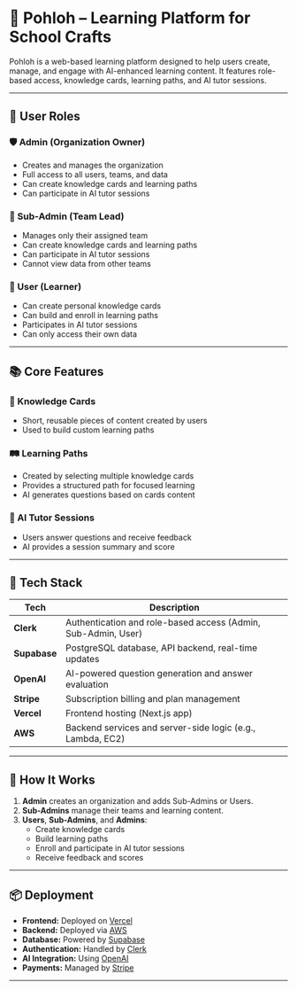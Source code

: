 <!-- This is a [Next.js](https://nextjs.org) project bootstrapped with [`create-next-app`](https://nextjs.org/docs/app/api-reference/cli/create-next-app).

## Getting Started

First, run the development server:

```bash
npm run dev
# or
yarn dev
# or
pnpm dev
# or
bun dev
```

Open [http://localhost:3000](http://localhost:3000) with your browser to see the result.

You can start editing the page by modifying `app/page.tsx`. The page auto-updates as you edit the file.

This project uses [`next/font`](https://nextjs.org/docs/app/building-your-application/optimizing/fonts) to automatically optimize and load [Geist](https://vercel.com/font), a new font family for Vercel.

## Learn More

To learn more about Next.js, take a look at the following resources:

- [Next.js Documentation](https://nextjs.org/docs) - learn about Next.js features and API.
- [Learn Next.js](https://nextjs.org/learn) - an interactive Next.js tutorial.

You can check out [the Next.js GitHub repository](https://github.com/vercel/next.js) - your feedback and contributions are welcome!

## Deploy on Vercel

The easiest way to deploy your Next.js app is to use the [Vercel Platform](https://vercel.com/new?utm_medium=default-template&filter=next.js&utm_source=create-next-app&utm_campaign=create-next-app-readme) from the creators of Next.js.

Check out our [Next.js deployment documentation](https://nextjs.org/docs/app/building-your-application/deploying) for more details. -->

# 📘 Pohloh – Learning Platform for School Crafts

Pohloh is a web-based learning platform designed to help users create, manage, and engage with AI-enhanced learning content. It features role-based access, knowledge cards, learning paths, and AI tutor sessions.

---

## 👥 User Roles

### 🛡️ Admin (Organization Owner)

- Creates and manages the organization
- Full access to all users, teams, and data
- Can create knowledge cards and learning paths
- Can participate in AI tutor sessions

### 👤 Sub-Admin (Team Lead)

- Manages only their assigned team
- Can create knowledge cards and learning paths
- Can participate in AI tutor sessions
- Cannot view data from other teams

### 🙋 User (Learner)

- Can create personal knowledge cards
- Can build and enroll in learning paths
- Participates in AI tutor sessions
- Can only access their own data

---

## 📚 Core Features

### 🧠 Knowledge Cards

- Short, reusable pieces of content created by users
- Used to build custom learning paths

### 🛤️ Learning Paths

- Created by selecting multiple knowledge cards
- Provides a structured path for focused learning
- AI generates questions based on cards content


### 🤖 AI Tutor Sessions

- Users answer questions and receive feedback
- AI provides a session summary and score

---

## 🧰 Tech Stack

| Tech         | Description                                                   |
| ------------ | ------------------------------------------------------------- |
| **Clerk**    | Authentication and role-based access (Admin, Sub-Admin, User) |
| **Supabase** | PostgreSQL database, API backend, real-time updates           |
| **OpenAI**   | AI-powered question generation and answer evaluation          |
| **Stripe**   | Subscription billing and plan management                      |
| **Vercel**   | Frontend hosting (Next.js app)                                |
| **AWS**      | Backend services and server-side logic (e.g., Lambda, EC2)    |

---

## 🚀 How It Works

1. **Admin** creates an organization and adds Sub-Admins or Users.
2. **Sub-Admins** manage their teams and learning content.
3. **Users**, **Sub-Admins**, and **Admins**:
   - Create knowledge cards
   - Build learning paths
   - Enroll and participate in AI tutor sessions
   - Receive feedback and scores

---

## 📦 Deployment

- **Frontend:** Deployed on [Vercel](https://vercel.com)
- **Backend:** Deployed via [AWS](https://aws.amazon.com)
- **Database:** Powered by [Supabase](https://supabase.com)
- **Authentication:** Handled by [Clerk](https://clerk.dev)
- **AI Integration:** Using [OpenAI](https://openai.com)
- **Payments:** Managed by [Stripe](https://stripe.com)

---

